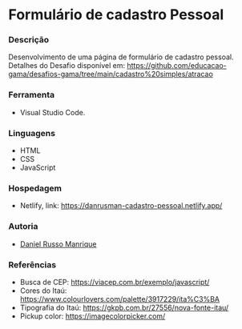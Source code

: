# Formulário de cadastro Pessoal

### Descrição
Desenvolvimento de uma página de formulário de cadastro pessoal.
Detalhes do Desafio disponível em: https://github.com/educacao-gama/desafios-gama/tree/main/cadastro%20simples/atracao

### Ferramenta
- Visual Studio Code.

### Linguagens
- HTML</br>
- CSS</br>
- JavaScript</br>

### Hospedagem
- Netlify, link: https://danrusman-cadastro-pessoal.netlify.app/

### Autoria
- [Daniel Russo Manrique](https://github.com/danrusman)


### Referências
- Busca de CEP: https://viacep.com.br/exemplo/javascript/
- Cores do Itaú: https://www.colourlovers.com/palette/3917229/ita%C3%BA
- Tipografia do Itaú: https://gkpb.com.br/27556/nova-fonte-itau/
- Pickup color: https://imagecolorpicker.com/
